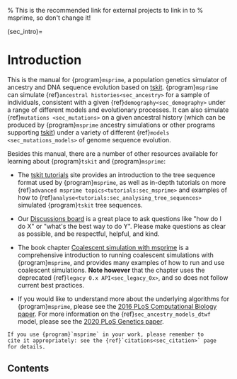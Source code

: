 % This is the recommended link for external projects to link in to
% msprime, so don't change it!

(sec_intro)=
# Introduction

This is the manual for {program}`msprime`, a population genetics
simulator of ancestry and DNA sequence evolution based on
[tskit](https://tskit.dev). {program}`msprime` can simulate
{ref}`ancestral histories<sec_ancestry>` for a sample of individuals,
consistent with a given {ref}`demography<sec_demography>` under a
range of different models and evolutionary processes. It
can also simulate {ref}`mutations <sec_mutations>` on a given ancestral
history (which can be produced by {program}`msprime` ancestry
simulations or other programs supporting [tskit](https://tskit.dev))
under a variety of different {ref}`models <sec_mutations_models>`
of genome sequence evolution.

Besides this manual, there are a number of other resources
available for learning about {program}`tskit` and {program}`msprime`:

- The [tskit tutorials](https://tskit.dev/tutorials) site provides an
  introduction to the tree sequence format used by {program}`msprime`,
  as well as in-depth tutorials
  on more {ref}`advanced msprime topics<tutorials:sec_msprime>` and
  examples of how to {ref}`analyse<tutorials:sec_analysing_tree_sequences>`
  simulated {program}`tskit` tree sequences.

- Our [Discussions board](https://github.com/tskit-dev/msprime/discussions)
  is a great place to ask questions like "how do I do X" or "what's the best
  way to do Y". Please make questions as clear as possible, and be respectful,
  helpful, and kind.

- The book chapter
  [Coalescent simulation with msprime](https://link.springer.com/protocol/10.1007/978-1-0716-0199-0_9)
  is a comprehensive introduction to running coalescent simulations with
  {program}`msprime`, and provides many examples
  of how to run and use coalescent simulations. **Note however** that
  the chapter uses the deprecated {ref}`legacy 0.x API<sec_legacy_0x>`,
  and so does not follow current best practices.

- If you would like to understand more about the underlying algorithms
  for {program}`msprime`, please see the
  [2016 PLoS Computational Biology paper](https://doi.org/10.1371/journal.pcbi.1004842).
  For more information on the {ref}`sec_ancestry_models_dtwf` model,
  please see the [2020 PLoS Genetics paper](https://doi.org/10.1371/journal.pgen.1008619).

```{important}
If you use {program}`msprime` in your work, please remember to
cite it appropriately: see the {ref}`citations<sec_citation>` page
for details.
```

## Contents

```{tableofcontents}
```
